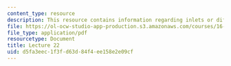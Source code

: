 ```yaml
---
content_type: resource
description: This resource contains information regarding inlets or diffusers.
file: https://ol-ocw-studio-app-production.s3.amazonaws.com/courses/16-50-introduction-to-propulsion-systems-spring-2012/d5fa3eec1f3fd63d84f4ee158e2e09cf_MIT16_50S12_lec22.pdf
file_type: application/pdf
resourcetype: Document
title: Lecture 22
uid: d5fa3eec-1f3f-d63d-84f4-ee158e2e09cf
---
```

